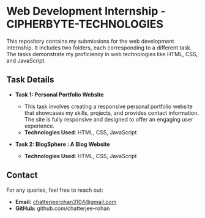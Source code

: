 # Web Development Internship - CIPHERBYTE-TECHNOLOGIES

This repository contains my submissions for the web development internship. It includes two folders, each corresponding to a different task. The tasks demonstrate my proficiency in web technologies like HTML, CSS, and JavaScript.

## Task Details

- **Task 1: Personal Portfolio Website**
  - This task involves creating a responsive personal portfolio website that showcases my skills, projects, and provides contact information. The site is fully responsive and designed to offer an engaging user experience.
  - **Technologies Used**: HTML, CSS, JavaScript
  
- **Task 2: BlogSphere : A Blog Website**
  - **Technologies Used**: HTML, CSS, JavaScript

## Contact
For any queries, feel free to reach out:

- **Email:** chatterjeerohan3104@gmail.com
- **GitHub:** github.com/chatterjee-rohan
